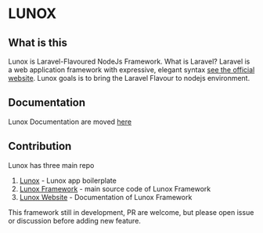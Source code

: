 # LUNOX

## What is this
Lunox is Laravel-Flavoured NodeJs Framework. What is Laravel?
Laravel is a web application framework with expressive, elegant syntax [see the official website](https://laravel.com). Lunox goals is to bring the Laravel Flavour to nodejs environment.

## Documentation

Lunox Documentation are moved [here](https://kodepandai.github.io/lunox/)
## Contribution
Lunox has three main repo
1. [Lunox](https://github.com/kodepandai/lunox) - Lunox app boilerplate
2. [Lunox Framework](https://github.com/kodepandai/lunox-framework) - main source code of Lunox Framework
3. [Lunox Website](https://github.com/kodepandai/lunox-website) - Documentation of Lunox Framework

This framework still in development, PR are welcome, but please open issue or discussion before adding new feature. 
